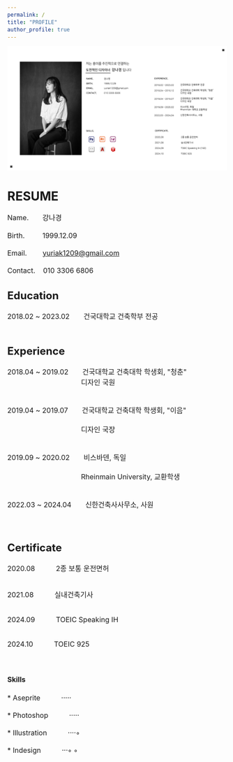 ```yaml
---
permalink: /
title: "PROFILE"
author_profile: true
---
```


<img src='/images/2.png'>

<h1>RESUME</h1>

  
<font size="3">Name.&nbsp;&nbsp;&nbsp;&nbsp;&nbsp;&nbsp;&nbsp;강나경<br>  
Birth.&nbsp;&nbsp;&nbsp;&nbsp;&nbsp;&nbsp;&nbsp;&nbsp;&nbsp;1999.12.09<br>  
Email.&nbsp;&nbsp;&nbsp;&nbsp;&nbsp;&nbsp;&nbsp;&nbsp;yuriak1209@gmail.com<br>  
Contact.&nbsp;&nbsp;&nbsp;&nbsp;010 3306 6806<br>


<h2>Education</h2>

  
<font size="3">2018.02 ~ 2023.02&emsp;&emsp;건국대학교 건축학부 전공<br>
<br>


<h2>Experience</h2>

  
<font size="3"><p style="font-weight:normal;">2018.04 ~ 2019.02&emsp;&emsp;건국대학교 건축대학 학생회, "청춘"<br>
<font size="3">&emsp;&emsp;&emsp;&emsp;&emsp;&emsp;&emsp;&emsp;&nbsp;&nbsp;&emsp;&emsp;디자인 국원<br>  
<br>
<font size="3">2019.04 ~ 2019.07&emsp;&emsp;건국대학교 건축대학 학생회, "이음"<br>  
<font size="3">&emsp;&emsp;&emsp;&emsp;&emsp;&emsp;&emsp;&emsp;&nbsp;&emsp;&emsp;&nbsp;디자인 국장<br>  
<br>
<font size="3">2019.09 ~ 2020.02&emsp;&emsp;비스바덴, 독일<br>  
<font size="3">&emsp;&emsp;&emsp;&emsp;&emsp;&emsp;&emsp;&emsp;&emsp;&emsp;&nbsp;&nbsp;Rheinmain University, 교환학생<br>  
<br>
<font size="3">2022.03 ~ 2024.04&emsp;&emsp;신한건축사사무소, 사원<br>  
<br>


<h2>Certificate</h2>
<font size="3"><p style="font-weight:normal;">2020.08&emsp;&emsp;&emsp;2종 보통 운전면허<br>
<br>  
<font size="3"><p style="font-weight:normal;">2021.08&emsp;&emsp;&emsp;실내건축기사<br>
<br>  
<font size="3"><p style="font-weight:normal;">2024.09&emsp;&emsp;&emsp;TOEIC Speaking IH<br>
<br>  
<font size="3"><p style="font-weight:normal;">2024.10&emsp;&emsp;&emsp;TOEIC 925<br>
<br>  


<h2>Skills</h2>
* Aseprite&emsp;&emsp;&emsp;‧‧‧‧‧<br>
<br>  
* Photoshop&emsp;&emsp;&emsp;‧‧‧‧‧<br>
<br>  
* Illustration&emsp;&emsp;&emsp;‧‧‧‧◦<br>  
<br>  
* Indesign&emsp;&emsp;&emsp;‧‧‧◦ ◦<br>  
<br>  

